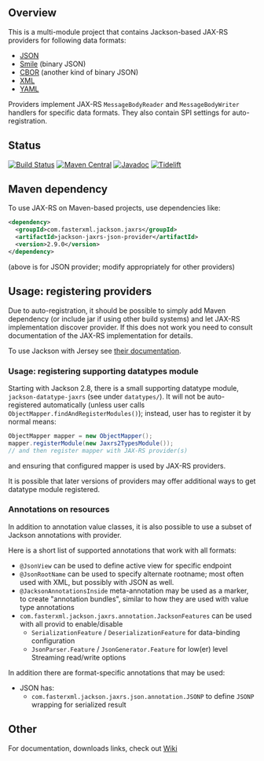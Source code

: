 ## Overview

This is a multi-module project that contains Jackson-based JAX-RS providers for following data formats:

* [JSON](https://github.com/FasterXML/jackson-core)
* [Smile](https://github.com/FasterXML/jackson-dataformat-smile) (binary JSON)
* [CBOR](https://github.com/FasterXML/jackson-dataformat-cbor) (another kind of binary JSON)
* [XML](https://github.com/FasterXML/jackson-dataformat-xml)
* [YAML](https://github.com/FasterXML/jackson-dataformat-yaml)

Providers implement JAX-RS `MessageBodyReader` and `MessageBodyWriter` handlers for specific
data formats. They also contain SPI settings for auto-registration.

## Status

[![Build Status](https://travis-ci.org/FasterXML/jackson-jaxrs-providers.svg?branch=master)](https://travis-ci.org/FasterXML/jackson-jaxrs-providers)
[![Maven Central](https://maven-badges.herokuapp.com/maven-central/com.fasterxml.jackson.jaxrs/jackson-jaxrs-json-provider/badge.svg)](https://maven-badges.herokuapp.com/maven-central/com.fasterxml.jackson.jaxrs/jackson-jaxrs-json-provider/)
[![Javadoc](https://javadoc.io/badge/com.fasterxml.jackson.jaxrs/jackson-jaxrs-json-provider.svg)](http://www.javadoc.io/doc/com.fasterxml.jackson.jaxrs/jackson-jaxrs-json-provider)
[![Tidelift](https://tidelift.com/badges/package/maven/com.fasterxml.jackson.jaxrs:jackson-jaxrs-json-provider)](https://tidelift.com/subscription/pkg/maven-com-fasterxml-jackson-jaxrs-jackson-jaxrs-json-provider?utm_source=maven-com-fasterxml-jackson-jaxrs-jackson-jaxrs-json-provider&utm_medium=referral&utm_campaign=readme)

## Maven dependency

To use JAX-RS on Maven-based projects, use dependencies like:

```xml
<dependency>
  <groupId>com.fasterxml.jackson.jaxrs</groupId>
  <artifactId>jackson-jaxrs-json-provider</artifactId>
  <version>2.9.0</version>
</dependency>
```

(above is for JSON provider; modify appropriately for other providers)

## Usage: registering providers

Due to auto-registration, it should be possible to simply add Maven dependency
(or include jar if using other build systems) and let JAX-RS implementation discover
provider.
If this does not work you need to consult documentation of the JAX-RS implementation for details.  

To use Jackson with Jersey see [their documentation](https://jersey.github.io/documentation/latest/media.html#json.jackson).

### Usage: registering supporting datatypes module

Starting with Jackson 2.8, there is a small supporting datatype module, `jackson-datatype-jaxrs` (see under `datatypes/`).
It will not be auto-registered automatically (unless user calls `ObjectMapper.findAndRegisterModules()`); instead,
user has to register it by normal means:

```java
ObjectMapper mapper = new ObjectMapper();
mapper.registerModule(new Jaxrs2TypesModule());
// and then register mapper with JAX-RS provider(s)
```

and ensuring that configured mapper is used by JAX-RS providers.

It is possible that later versions of providers may offer additional ways to get datatype module registered.

### Annotations on resources

In addition to annotation value classes, it is also possible to use a subset
of Jackson annotations with provider.

Here is a short list of supported annotations that work with all formats:

* `@JsonView` can be used to define active view for specific endpoint
* `@JsonRootName` can be used to specify alternate rootname; most often used with XML, but possibly with JSON as well.
* `@JacksonAnnotationsInside` meta-annotation may be used as a marker, to create "annotation bundles", similar to how they are used with value type annotations
* `com.fasterxml.jackson.jaxrs.annotation.JacksonFeatures` can be used with all provid to enable/disable
    * `SerializationFeature` / `DeserializationFeature` for data-binding configuration
    * `JsonParser.Feature` / `JsonGenerator.Feature` for low(er) level Streaming read/write options

In addition there are format-specific annotations that may be used:

* JSON has:
    * `com.fasterxml.jackson.jaxrs.json.annotation.JSONP` to define `JSONP` wrapping for serialized result

## Other

For documentation, downloads links, check out [Wiki](../../wiki)
